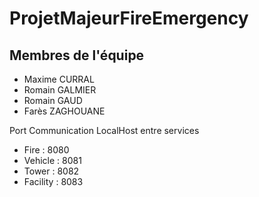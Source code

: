 # ProjetMajeurFireEmergency

## Membres de l'équipe
+ Maxime CURRAL
+ Romain GALMIER
+ Romain GAUD
+ Farès ZAGHOUANE 


Port Communication LocalHost entre services

- Fire : 8080
- Vehicle : 8081
- Tower : 8082
- Facility : 8083